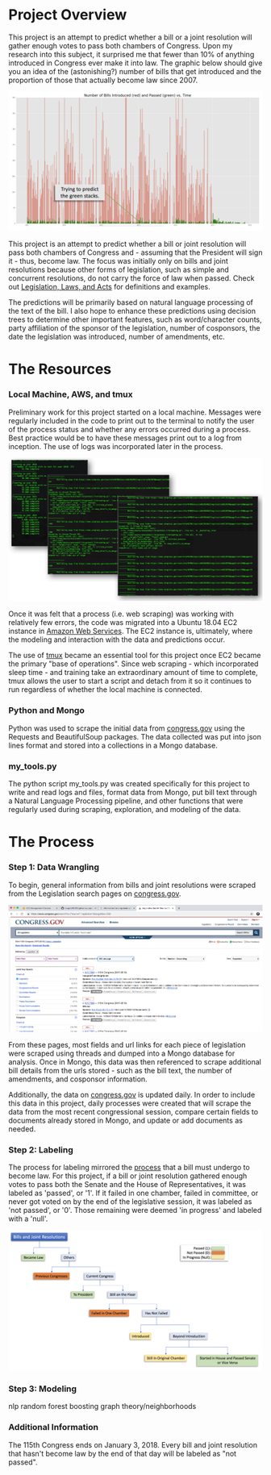 # Project Overview

This project is an attempt to predict whether a bill or a joint resolution will gather enough votes to pass both chambers of Congress. Upon my research into this subject, it surprised me that fewer than 10% of anything introduced in Congress ever make it into law. The graphic below should give you an idea of the (astonishing?) number of bills that get introduced and the proportion of those that actually become law since 2007.

![Bill Histogram](img/bill_histogram.png)

This project is an attempt to predict whether a bill or joint resolution will pass both chambers of Congress and - assuming that the President will sign it - thus, become law. The focus was initially only on bills and joint resolutions because other forms of legislation, such as simple and concurrent resolutions, do not carry the force of law when passed. Check out [Legislation, Laws, and Acts](https://www.senate.gov/legislative/common/briefing/leg_laws_acts.htm) for definitions and examples.

The predictions will be primarily based on natural language processing of the text of the bill. I also hope to enhance these predictions using decision trees to determine other important features, such as word/character counts, party affiliation of the sponsor of the legislation, number of cosponsors, the date the legislation was introduced, number of amendments, etc.



# The Resources

### Local Machine, AWS, and tmux
Preliminary work for this project started on a local machine. Messages were regularly included in the code to print out to the terminal to notify the user of the process status and whether any errors occurred during a process. Best practice would be to have these messages print out to a log from inception. The use of logs was incorporated later in the process.

![system_out_messages](img/system_out_messages.png)

Once it was felt that a process (i.e. web scraping) was working with relatively few errors, the code was migrated into a Ubuntu 18.04 EC2 instance in [Amazon Web Services](https://aws.amazon.com). The EC2 instance is, ultimately, where the modeling and interaction with the data and predictions occur.

The use of [tmux](https://en.wikipedia.org/wiki/Tmux) became an essential tool for this project once EC2 became the primary "base of operations". Since web scraping - which incorporated sleep time - and training take an extraordinary amount of time to complete, tmux allows the user to start a script and detach from it so it continues to run regardless of whether the local machine is connected.


### Python and Mongo
Python was used to scrape the initial data from [congress.gov](https://www.congress.gov/search?q={%22source%22:%22legislation%22}&pageSize=250) using the Requests and BeautifulSoup packages. The data collected was put into json lines format and stored into a collections in a Mongo database. 


### my_tools.py
The python script my_tools.py was created specifically for this project to write and read logs and files, format data from Mongo, put bill text through a Natural Language Processing pipeline, and other functions that were regularly used during scraping, exploration, and modeling of the data.



# The Process

### Step 1: Data Wrangling
To begin, general information from bills and joint resolutions were scraped from the Legislation search pages on [congress.gov](https://www.congress.gov/search?q={%22source%22:%22legislation%22}&pageSize=250). 

![Legislation Search Page](img/legislation_search.png)

From these pages, most fields and url links for each piece of legislation were scraped using threads and dumped into a Mongo database for analysis. Once in Mongo, this data was then referenced to scrape additional bill details from the urls stored - such as the bill text, the number of amendments, and cosponsor information.

Additionally, the data on [congress.gov](https://www.congress.gov/search?q={%22source%22:%22legislation%22}&pageSize=250) is updated daily. In order to include this data in this project, daily processes were created that will scrape the data from the most recent congressional session, compare certain fields to documents already stored in Mongo, and update or add documents as needed.


### Step 2: Labeling
The process for labeling mirrored the [process](https://www.usa.gov/how-laws-are-made) that a bill must undergo to become law. For this project, if a bill or joint resolution gathered enough votes to pass both the Senate and the House of Representatives, it was labeled as 'passed', or '1'. If it failed in one chamber, failed in committee, or never got voted on by the end of the legislative session, it was labeled as 'not passed', or '0'. Those remaining were deemed 'in progress' and labeled with a 'null'.

![Labeling](img/Labeling.png)


### Step 3: Modeling
nlp
random forest
boosting
graph theory/neighborhoods


### Additional Information
The 115th Congress ends on January 3, 2018. Every bill and joint resolution that hasn't become law by the end of that day will be labeled as "not passed". 